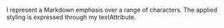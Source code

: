 I represent a Markdown emphasis over a range of characters. The applied styling is expressed through my textAttribute.